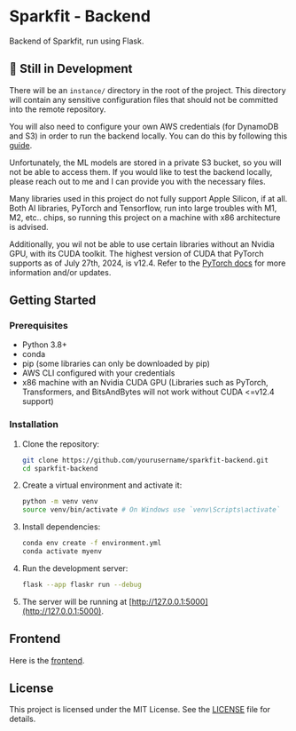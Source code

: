 # Sparkfit - Backend

Backend of Sparkfit, run using Flask.

## 🚧 Still in Development

There will be an `instance/` directory in the root of the project. This directory will contain any sensitive configuration files that should not be committed into the remote repository.

You will also need to configure your own AWS credentials (for DynamoDB and S3) in order to run the backend locally. You can do this by following this [guide](https://docs.aws.amazon.com/cli/latest/userguide/cli-chap-configure.html).

Unfortunately, the ML models are stored in a private S3 bucket, so you will not be able to access them. If you would like to test the backend locally, please reach out to me and I can provide you with the necessary files.

Many libraries used in this project do not fully support Apple Silicon, if at all. Both AI libraries, PyTorch and Tensorflow, run into large troubles with M1, M2, etc.. chips, so running this project on a machine with x86 architecture is advised.

Additionally, you wil not be able to use certain libraries without an Nvidia GPU, with its CUDA toolkit. The highest version of CUDA that PyTorch supports as of July 27th, 2024, is v12.4. Refer to the [PyTorch docs](https://pytorch.org/get-started/locally/) for more information and/or updates.

## Getting Started

### Prerequisites

- Python 3.8+
- conda
- pip (some libraries can only be downloaded by pip)
- AWS CLI configured with your credentials
- x86 machine with an Nvidia CUDA GPU (Libraries such as PyTorch, Transformers, and BitsAndBytes will not work without CUDA <=v12.4 support)

### Installation

1. Clone the repository:

   ```bash
   git clone https://github.com/yourusername/sparkfit-backend.git
   cd sparkfit-backend
   ```

2. Create a virtual environment and activate it:

   ```bash
   python -m venv venv
   source venv/bin/activate # On Windows use `venv\Scripts\activate`
   ```

3. Install dependencies:

   ```bash
   conda env create -f environment.yml
   conda activate myenv
   ```

4. Run the development server:

   ```bash
   flask --app flaskr run --debug
   ```

5. The server will be running at [http://127.0.0.1:5000](http://127.0.0.1:5000).

## Frontend

Here is the [frontend](https://github.com/apolyeti/sparkfit).

## License

This project is licensed under the MIT License. See the [LICENSE](LICENSE) file for details.
